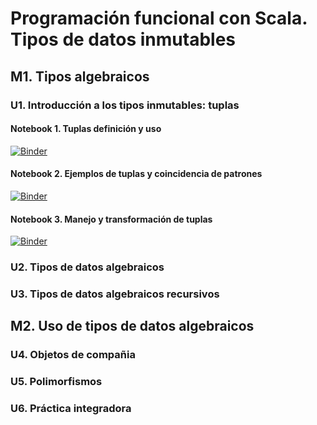 [//]: # (Definido por Juan Francisco Cardona McCormick)

# Programación funcional con Scala. Tipos de datos inmutables

## M1. Tipos algebraicos

### U1. Introducción a los tipos inmutables: tuplas

#### Notebook 1. Tuplas definición y uso

[![Binder](https://mybinder.org/badge_logo.svg)](https://mybinder.org/v2/gh/juancardonas4n/epam-latam-s4n-fun-prog-c3/HEAD?labpath=notebooks%2Fels4n-fp-c3-m1-u1-nb-01.ipynb)

#### Notebook 2. Ejemplos de tuplas y coincidencia de patrones

[![Binder](https://mybinder.org/badge_logo.svg)](https://mybinder.org/v2/gh/juancardonas4n/epam-latam-s4n-fun-prog-c3/HEAD?labpath=notebooks%2Fels4n-fp-c3-m1-u1-nb-02.ipynb)

#### Notebook 3. Manejo y transformación de tuplas

[![Binder](https://mybinder.org/badge_logo.svg)](https://mybinder.org/v2/gh/juancardonas4n/epam-latam-s4n-fun-prog-c3/HEAD?labpath=notebooks%2Fels4n-fp-c3-m1-u1-nb-03.ipynb)
### U2. Tipos de datos algebraicos

### U3. Tipos de datos algebraicos recursivos

## M2. Uso de tipos de datos algebraicos

### U4. Objetos de compañia

### U5. Polimorfismos

### U6. Práctica integradora
